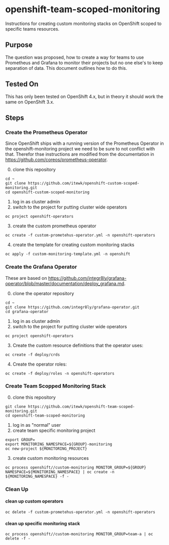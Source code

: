 # openshift-team-scoped-monitoring
Instructions for creating custom monitoring stacks on OpenShift scoped to specific teams resources.

## Purpose
The question was proposed, how to create a way for teams to use Prometheus and Grafana to monitor their projects but no one else's to keep separation of data. This document outlines how to do this.

## Tested On
This has only been tested on OpenShift 4.x, but in theory it should work the same on OpenShift 3.x.

## Steps

### Create the Prometheus Operator

Since OpenShift ships with a running version of the Prometheus Operator in the openshift-monitoring project we need to be sure to not conflict with that. Therefor thse instructions are modified from the documentation in https://github.com/coreos/prometheus-operator.

0. clone this repository
```
cd ~
git clone https://github.com/itewk/openshift-custom-scoped-monitoring.git
cd openshift-custom-scoped-monitoring
```
1. log in as cluster admin
2. switch to the project for putting cluster wide operators
```
oc project openshift-operators
```
3. create the custom prometheus operator
```
oc create -f custom-prometehus-operator.yml -n openshift-operators
```
4. create the template for creating custom monitoring stacks
```
oc apply -f custom-monitoring-template.yml -n openshift
```

### Create the Grafana Operator
These are based on https://github.com/integr8ly/grafana-operator/blob/master/documentation/deploy_grafana.md.

0. clone the operator repository
```
cd ~
git clone https://github.com/integr8ly/grafana-operator.git
cd grafana-operator
```
1. log in as cluster admin
2. switch to the project for putting cluster wide operators
```
oc project openshift-operators
```
3. Create the custom resource definitions that the operator uses:
```
oc create -f deploy/crds
```
4. Create the operator roles:
```
oc create -f deploy/roles -n openshift-operators
```

### Create Team Scopped Monitoring Stack

0. clone this repository
```
git clone https://github.com/itewk/openshift-team-scoped-monitoring.git
cd openshift-team-scoped-monitoring
```
1. log in as "normal" user
2. create team specific monitoring project
```
export GROUP=
export MONITORING_NAMESPACE=${GROUP}-monitoring
oc new-project ${MONITORING_PROJECT}
```
3. create custom monitoring resources
```
oc process openshift//custom-monitoring MONITOR_GROUP=${GROUP} NAMESPACE=${MONITORING_NAMESPACE} | oc create -n ${MONITORING_NAMESPACE} -f -
```

### Clean Up
#### clean up custom operators
```
oc delete -f custom-prometehus-operator.yml -n openshift-operators
```

#### clean up specific monitoring stack
```
oc process openshift//custom-monitoring MONITOR_GROUP=team-a | oc delete -f -
```
